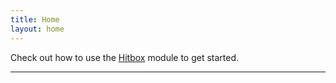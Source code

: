 ```yaml
---
title: Home
layout: home
---
```


Check out how to use the [Hitbox] module to get started.

----

[Hitbox]: ../Hitbox.md
